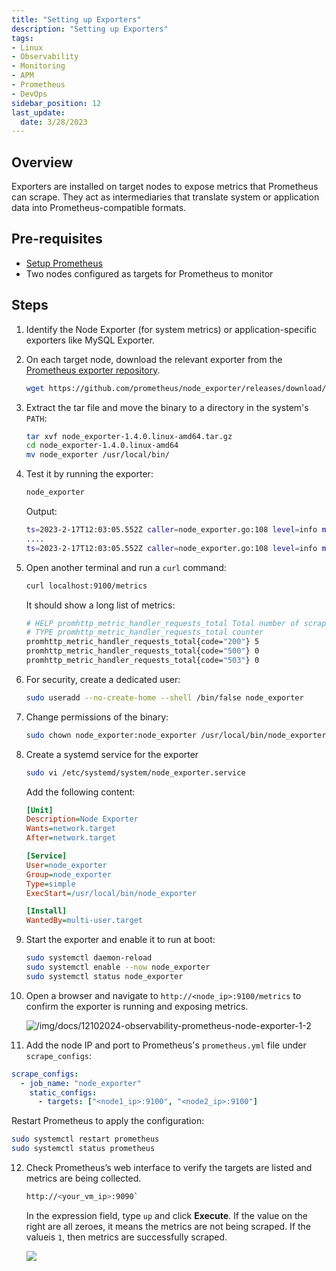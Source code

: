 ```yaml
---
title: "Setting up Exporters"
description: "Setting up Exporters"
tags: 
- Linux
- Observability
- Monitoring 
- APM
- Prometheus
- DevOps
sidebar_position: 12
last_update:
  date: 3/28/2023
---
```



## Overview 

Exporters are installed on target nodes to expose metrics that Prometheus can scrape. They act as intermediaries that translate system or application data into Prometheus-compatible formats.  

## Pre-requisites  

- [Setup Prometheus](/docs/018-Observability/011-Installation.md)
- Two nodes configured as targets for Prometheus to monitor

## Steps  

1. Identify the Node Exporter (for system metrics) or application-specific exporters like MySQL Exporter.  

2. On each target node, download the relevant exporter from the [Prometheus exporter repository](https://prometheus.io/docs/instrumenting/exporters/).  

   ```bash
   wget https://github.com/prometheus/node_exporter/releases/download/v1.4.0/node_exporter-1.4.0.linux-amd64.tar.gz
   ```  

3. Extract the tar file and move the binary to a directory in the system's `PATH`:  

   ```bash
   tar xvf node_exporter-1.4.0.linux-amd64.tar.gz
   cd node_exporter-1.4.0.linux-amd64 
   mv node_exporter /usr/local/bin/
   ```  

4. Test it by running the exporter:

    ```bash
    node_exporter
    ```

    Output:

    ```bash
    ts=2023-2-17T12:03:05.552Z caller=node_exporter.go:108 level=info msg="Enabled collectors" 
    ....
    ts=2023-2-17T12:03:05.552Z caller=node_exporter.go:108 level=info msg="Listening on" address=:9100 
    ```

5. Open another terminal and run a `curl` command:

    ```bash
    curl localhost:9100/metrics 
    ```

    It should show a long list of metrics:

    ```bash
    # HELP promhttp_metric_handler_requests_total Total number of scrapes by HTTP status code.
    # TYPE promhttp_metric_handler_requests_total counter
    promhttp_metric_handler_requests_total{code="200"} 5
    promhttp_metric_handler_requests_total{code="500"} 0
    promhttp_metric_handler_requests_total{code="503"} 0
    ```


6. For security, create a dedicated user:  

   ```bash
   sudo useradd --no-create-home --shell /bin/false node_exporter
   ```  

7. Change permissions of the binary:

   ```bash
   sudo chown node_exporter:node_exporter /usr/local/bin/node_exporter 
   ```

8. Create a systemd service for the exporter  

   ```bash
   sudo vi /etc/systemd/system/node_exporter.service
   ```  

   Add the following content:  

   ```ini
   [Unit]
   Description=Node Exporter
   Wants=network.target
   After=network.target

   [Service]
   User=node_exporter
   Group=node_exporter
   Type=simple
   ExecStart=/usr/local/bin/node_exporter

   [Install]
   WantedBy=multi-user.target
   ```  

9.  Start the exporter and enable it to run at boot:  

    ```bash
    sudo systemctl daemon-reload
    sudo systemctl enable --now node_exporter
    sudo systemctl status node_exporter
    ```  

10. Open a browser and navigate to `http://<node_ip>:9100/metrics` to confirm the exporter is running and exposing metrics.  

    ![/img/docs/12102024-observability-prometheus-node-exporter-1-2](image.png)

11. Add the node IP and port to Prometheus's `prometheus.yml` file under `scrape_configs`:  

   ```yaml
   scrape_configs:
     - job_name: "node_exporter"
       static_configs:
         - targets: ["<node1_ip>:9100", "<node2_ip>:9100"]
   ```  

   Restart Prometheus to apply the configuration:  

   ```bash
   sudo systemctl restart prometheus
   sudo systemctl status prometheus
   ```  

12. Check Prometheus’s web interface to verify the targets are listed and metrics are being collected.  

    ```bash
    http://<your_vm_ip>:9090`
    ```

    In the expression field, type `up` and click **Execute**. If the value on the right are all zeroes, it means the metrics are not being scraped. If the valueis `1`, then metrics are successfully scraped.

    ![](/img/docs/12102024-observability-prometheus-node-exporter-1-2-working.png)